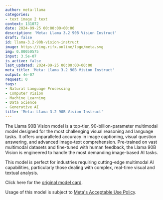 ```yaml
---
author: meta-llama
categories:
- text image 2 text
context: 131072
date: 2024-09-25 00:00:00+00:00
description: 'Meta: Llama 3.2 90B Vision Instruct'
draft: false
id: llama-3.2-90b-vision-instruct
image: https://img.rifx.online/logo/meta.svg
img: 0.00050575
input: 3.5e-07
is_active: false
last_updated: 2024-09-25 00:00:00+00:00
meta_title: 'Meta: Llama 3.2 90B Vision Instruct'
output: 4e-07
request: 0
tags:
- Natural Language Processing
- Computer Vision
- Machine Learning
- Data Science
- Generative AI
title: 'Meta: Llama 3.2 90B Vision Instruct'
---
```







The Llama 90B Vision model is a top-tier, 90-billion-parameter multimodal model designed for the most challenging visual reasoning and language tasks. It offers unparalleled accuracy in image captioning, visual question answering, and advanced image-text comprehension. Pre-trained on vast multimodal datasets and fine-tuned with human feedback, the Llama 90B Vision is engineered to handle the most demanding image-based AI tasks.

This model is perfect for industries requiring cutting-edge multimodal AI capabilities, particularly those dealing with complex, real-time visual and textual analysis.

Click here for the [original model card](https://github.com/meta-llama/llama-models/blob/main/models/llama3_2/MODEL_CARD_VISION.md).

Usage of this model is subject to [Meta's Acceptable Use Policy](https://www.llama.com/llama3/use-policy/).

